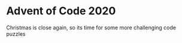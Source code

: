# Advent of Code 2020

Christmas is close again, so its time for some more challenging code puzzles
